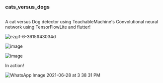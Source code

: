 ### cats_versus_dogs
 ##
A cat versus Dog detector using TeachableMachine's Convolutional neural network using TensorFlowLite and flutter!
 
 
 
 
 
 
  ![ezgif-6-3615ff43034d](https://user-images.githubusercontent.com/70265851/123620592-0939b380-d828-11eb-883c-b0c3b051d6c9.gif)
 
 
 
 ![image](https://user-images.githubusercontent.com/70265851/123619120-7ea48480-d826-11eb-9441-52b8d973e0b5.png)
 
 ![image](https://user-images.githubusercontent.com/70265851/123619191-8fed9100-d826-11eb-8b5d-e784d93cef50.png)
 
 
 In action!
 
 
 
 ![WhatsApp Image 2021-06-28 at 3 38 31 PM](https://user-images.githubusercontent.com/70265851/123619764-2326c680-d827-11eb-8dce-0c86f94cc302.jpeg)
 
 
 






